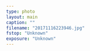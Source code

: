 ```yaml
---
type: photo
layout: main
caption: ""
filename: "20171116223946.jpg"
fstop: "Unknown"
exposure: "Unknown"
---
```

